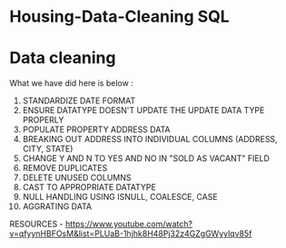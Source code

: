 # Housing-Data-Cleaning SQL

# Data cleaning

What we have did here is below :

1. STANDARDIZE DATE FORMAT
2. ENSURE DATATYPE DOESN'T UPDATE THE UPDATE DATA TYPE PROPERLY
3. POPULATE PROPERTY ADDRESS DATA
4. BREAKING OUT ADDRESS INTO INDIVIDUAL COLUMNS (ADDRESS, CITY, STATE)
5. CHANGE Y AND N TO YES AND NO IN "SOLD AS VACANT" FIELD
6. REMOVE DUPLICATES
7. DELETE UNUSED COLUMNS
8. CAST TO APPROPRIATE DATATYPE
9. NULL HANDLING USING ISNULL, COALESCE, CASE
10. AGGRATING DATA
    
RESOURCES - https://www.youtube.com/watch?v=qfyynHBFOsM&list=PLUaB-1hjhk8H48Pj32z4GZgGWyylqv85f
